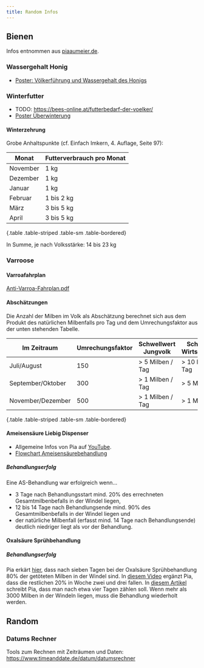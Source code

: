 ```yaml
---
title: Random Infos
---
```


## Bienen

Infos entnommen aus [piaaumeier.de](https://piaaumeier.de).

### Wassergehalt Honig

* [Poster: Völkerführung und Wassergehalt des Honigs](/poster_wassergeh.pdf)

### Winterfutter

* TODO: https://bees-online.at/futterbedarf-der-voelker/
* [Poster Überwinterung](/poster_ueberwinterung.pdf)

#### Winterzehrung

Grobe Anhaltspunkte (cf. Einfach Imkern, 4. Auflage, Seite 97):

| Monat |  Futterverbrauch pro Monat |
| --- | --- |
| November | 1 kg |
| Dezember | 1 kg |
| Januar | 1 kg |
| Februar | 1 bis 2 kg |
| März | 3 bis 5 kg |
| April | 3 bis 5 kg |
{.table .table-striped .table-sm .table-bordered}

In Summe, je nach Volksstärke: 14 bis 23 kg

### Varroose

#### Varroafahrplan

[Anti-Varroa-Fahrplan.pdf](/Anti-Varroa-Fahrplan.pdf)

#### Abschätzungen

Die Anzahl der Milben im Volk als Abschätzung berechnet sich aus dem Produkt des natürlichen Milbenfalls pro Tag und dem Umrechungsfaktor aus der unten stehenden Tabelle.

| Im Zeitraum         | Umrechungsfaktor | Schwellwert Jungvolk      | Schwellwert Wirtschaftsvolk   |
|---------------------|------------------|---------------------------|------------------------------|
| Juli/August         | 150              | > 5 Milben / Tag          | > 10 Milben / Tag            |
| September/Oktober   | 300              | > 1 Milben / Tag          | > 5 Milben / Tag             |
| November/Dezember   | 500              | > 1 Milben / Tag          | > 1 Milben / Tag             |
{.table .table-striped .table-sm .table-bordered}

#### Ameisensäure Liebig Dispenser

* Allgemeine Infos von Pia auf [YouTube](https://www.youtube.com/live/OT_wGJWKs9w?si=Yv3BIz9D0Y8_zMqf&t=2280).
* [Flowchart Ameisensäurebehandlung](/flowchart-as.pdf)

##### Behandlungserfolg

Eine AS-Behandlung war erfolgreich wenn…

* 3 Tage nach Behandlungsstart mind. 20% des errechneten Gesamtmilbenbefalls in der Windel liegen,
* 12 bis 14 Tage nach Behandlungsende mind. 90% des Gesamtmilbenbefalls in der Windel liegen und
* der natürliche Milbenfall (erfasst mind. 14 Tage nach Behandlungsende) deutlich niedriger liegt als vor der Behandlung.

#### Oxalsäure Sprühbehandlung

##### Behandlungserfolg

Pia erkärt [hier](https://www.youtube.com/live/4ucRGqwG1Fs?si=0qaJGudswvtFk-34&t=6090), dass nach sieben Tagen bei der Oxalsäure Sprühbehandlung 80% der getöteten Milben in der Windel sind.
In [diesem Video](https://www.youtube.com/live/Vmc8g3VFOgQ?si=ZVJc22rpZHya7mX7&t=6259) ergänzt Pia, dass die restlichen 20% in Woche zwei und drei fallen.
In [diesem Artikel](https://www.dropbox.com/scl/fo/3yad1g7m9lavdxl9b1nnv/AOM87lRrdKVNsFpks3W-gVM/AKTUELLES/Pr%C3%A4vention%20Varroose?preview=8_DieBlaue_TuB.pdf&rlkey=muaguh1h34t6mtl9vuttixzn7&subfolder_nav_tracking=1&st=8glar5zr&dl=0) schreibt Pia, dass man nach etwa vier Tagen zählen soll.
Wenn mehr als 3000 Milben in der Windeln liegen, muss die Behandlung wiederholt werden.

## Random
### Datums Rechner

Tools zum Rechnen mit Zeiträumen und Daten: https://www.timeanddate.de/datum/datumsrechner
